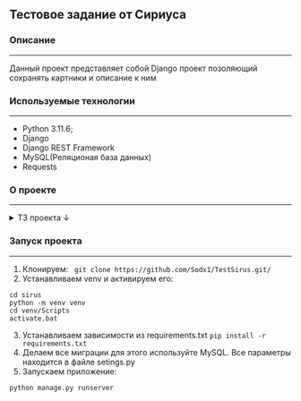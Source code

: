 ## Тестовое задание от Сириуса
### Описание
---
Данный проект представляет собой Django проект позоляющий сохранять картники и описание к ним 

### Используемые технологии
---
* Python 3.11.6;
* Django
* Django REST Framework
* MySQL(Реляционая база данных)
* Requests

### О проекте
---

<details>
<summary>ТЗ проекта ↓</summary>
Реализовать API с 3мя эндпоинтами.
1.1. Принимает json с картинкой (base64) и описание картинки в виде текста.
1.2. Отдает список картинок с описанием.
1.3. Удаляет картинку из бд по ID.

Реализовать интерфейс который общается с API из пункта 1.
2.1. Форма по отправке картинки с описанием.
2.2. Список всех картинок с кнопкой удаления.
</details>


### Запуск проекта
---
1. Клонируем:
``` git clone https://github.com/Sodx1/TestSirus.git/```
2. Устанавливаем venv и активируем его:
```
cd sirus
python -m venv venv
cd venv/Scripts
activate.bat
```
3. Устанавливаем зависимости из requirements.txt
``` pip install -r requirements.txt ```
4. Делаем все миграции для этого используйте MySQL. Все параметры находится в файле setings.py
5. Запускаем приложение:
```
python manage.py runserver
```


